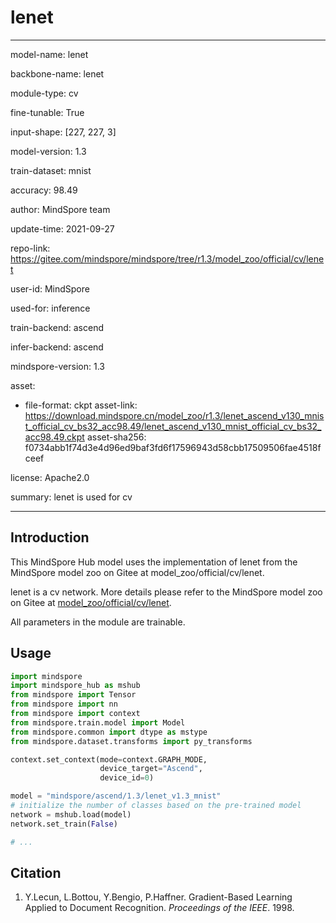 # lenet

---

model-name: lenet

backbone-name: lenet

module-type: cv

fine-tunable: True

input-shape: [227, 227, 3]

model-version: 1.3

train-dataset: mnist

accuracy: 98.49

author: MindSpore team

update-time: 2021-09-27

repo-link: <https://gitee.com/mindspore/mindspore/tree/r1.3/model_zoo/official/cv/lenet>

user-id: MindSpore

used-for: inference

train-backend: ascend

infer-backend: ascend

mindspore-version: 1.3

asset:

-
    file-format: ckpt
    asset-link: <https://download.mindspore.cn/model_zoo/r1.3/lenet_ascend_v130_mnist_official_cv_bs32_acc98.49/lenet_ascend_v130_mnist_official_cv_bs32_acc98.49.ckpt>
    asset-sha256: f0734abb1f74d3e4d96ed9baf3fd6f17596943d58cbb17509506fae4518fceef

license: Apache2.0

summary: lenet is used for cv

---

## Introduction

This MindSpore Hub model uses the implementation of lenet from the MindSpore model zoo on Gitee at model_zoo/official/cv/lenet.

lenet is a cv network. More details please refer to the MindSpore model zoo on Gitee at [model_zoo/official/cv/lenet](https://gitee.com/mindspore/mindspore/blob/r1.3/model_zoo/official/cv/lenet/README.md).

All parameters in the module are trainable.

## Usage

```python
import mindspore
import mindspore_hub as mshub
from mindspore import Tensor
from mindspore import nn
from mindspore import context
from mindspore.train.model import Model
from mindspore.common import dtype as mstype
from mindspore.dataset.transforms import py_transforms

context.set_context(mode=context.GRAPH_MODE,
                    device_target="Ascend",
                    device_id=0)

model = "mindspore/ascend/1.3/lenet_v1.3_mnist"
# initialize the number of classes based on the pre-trained model
network = mshub.load(model)
network.set_train(False)

# ...
```

## Citation

1. Y.Lecun, L.Bottou, Y.Bengio, P.Haffner. Gradient-Based Learning Applied to Document Recognition. *Proceedings of the IEEE*. 1998.
